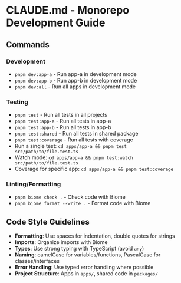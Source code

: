 # CLAUDE.md - Monorepo Development Guide

## Commands

### Development
- `pnpm dev:app-a` - Run app-a in development mode
- `pnpm dev:app-b` - Run app-b in development mode
- `pnpm dev:all` - Run all apps in development mode

### Testing
- `pnpm test` - Run all tests in all projects
- `pnpm test:app-a` - Run all tests in app-a
- `pnpm test:app-b` - Run all tests in app-b
- `pnpm test:shared` - Run all tests in shared package
- `pnpm test:coverage` - Run all tests with coverage
- Run a single test: `cd apps/app-a && pnpm test src/path/to/file.test.ts`
- Watch mode: `cd apps/app-a && pnpm test:watch src/path/to/file.test.ts`
- Coverage for specific app: `cd apps/app-a && pnpm test:coverage`

### Linting/Formatting
- `pnpm biome check .` - Check code with Biome
- `pnpm biome format --write .` - Format code with Biome

## Code Style Guidelines
- **Formatting**: Use spaces for indentation, double quotes for strings
- **Imports**: Organize imports with Biome
- **Types**: Use strong typing with TypeScript (avoid `any`)
- **Naming**: camelCase for variables/functions, PascalCase for classes/interfaces
- **Error Handling**: Use typed error handling where possible
- **Project Structure**: Apps in `apps/`, shared code in `packages/`